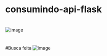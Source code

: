 ﻿# consumindo-api-flask
#
![image](https://user-images.githubusercontent.com/69704112/204041012-589c30e8-8a09-4ce7-a068-b14bc5ae1d52.png)
#
#Busca feita
![image](https://user-images.githubusercontent.com/69704112/204041053-a5405012-cc71-4afa-8689-c0619324ea6d.png)
